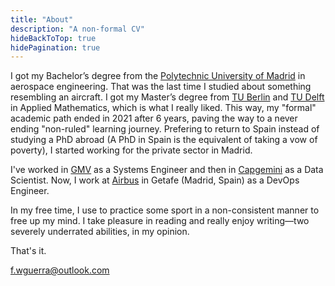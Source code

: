 ```yaml
---
title: "About"
description: "A non-formal CV"
hideBackToTop: true
hidePagination: true
---
```


I got my Bachelor’s degree from the [Polytechnic University of Madrid](https://www.etsiae.upm.es/) in aerospace engineering. That was the last time I studied about something resembling an aircraft. I got my Master’s degree from [TU Berlin](https://www.tu.berlin/) and [TU Delft](https://www.tudelft.nl/en/) in Applied Mathematics, which is what I really liked. This way, my "formal" academic path ended in 2021 after 6 years, paving the way to a never ending "non-ruled" learning journey. Prefering to return to Spain instead of studying a PhD abroad (A PhD in Spain is the equivalent of taking a vow of poverty), I started working for the private sector in Madrid.

I've worked in [GMV](https://gmv.com/es-es) as a Systems Engineer and then in [Capgemini](https://www.capgemini.com/) as a Data Scientist. Now, I work at [Airbus](https://www.airbus.com/en) in Getafe (Madrid, Spain) as a DevOps Engineer. 


In my free time, I use to practice some sport in a non-consistent manner to free up my mind. I take pleasure in reading and really enjoy writing—two severely underrated abilities, in my opinion.


That's it. 

f.wguerra@outlook.com

